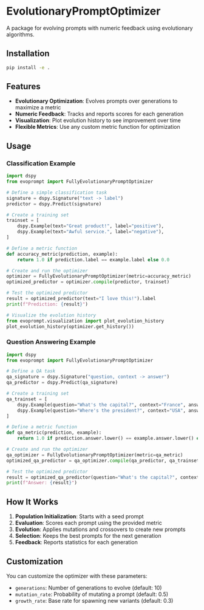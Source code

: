 # EvolutionaryPromptOptimizer

A package for evolving prompts with numeric feedback using evolutionary algorithms.

## Installation

```bash
pip install -e .
```

## Features

- **Evolutionary Optimization**: Evolves prompts over generations to maximize a metric
- **Numeric Feedback**: Tracks and reports scores for each generation
- **Visualization**: Plot evolution history to see improvement over time
- **Flexible Metrics**: Use any custom metric function for optimization

## Usage

### Classification Example

```python
import dspy
from evoprompt import FullyEvolutionaryPromptOptimizer

# Define a simple classification task
signature = dspy.Signature("text -> label")
predictor = dspy.Predict(signature)

# Create a training set
trainset = [
    dspy.Example(text="Great product!", label="positive"),
    dspy.Example(text="Awful service.", label="negative"),
]

# Define a metric function
def accuracy_metric(prediction, example):
    return 1.0 if prediction.label == example.label else 0.0

# Create and run the optimizer
optimizer = FullyEvolutionaryPromptOptimizer(metric=accuracy_metric)
optimized_predictor = optimizer.compile(predictor, trainset)

# Test the optimized predictor
result = optimized_predictor(text="I love this!").label
print(f"Prediction: {result}")

# Visualize the evolution history
from evoprompt.visualization import plot_evolution_history
plot_evolution_history(optimizer.get_history())
```

### Question Answering Example

```python
import dspy
from evoprompt import FullyEvolutionaryPromptOptimizer

# Define a QA task
qa_signature = dspy.Signature("question, context -> answer")
qa_predictor = dspy.Predict(qa_signature)

# Create a training set
qa_trainset = [
    dspy.Example(question="What's the capital?", context="France", answer="Paris"),
    dspy.Example(question="Where's the president?", context="USA", answer="Washington DC"),
]

# Define a metric function
def qa_metric(prediction, example):
    return 1.0 if prediction.answer.lower() == example.answer.lower() else 0.0

# Create and run the optimizer
qa_optimizer = FullyEvolutionaryPromptOptimizer(metric=qa_metric)
optimized_qa_predictor = qa_optimizer.compile(qa_predictor, qa_trainset)

# Test the optimized predictor
result = optimized_qa_predictor(question="What's the capital?", context="Brazil").answer
print(f"Answer: {result}")
```

## How It Works

1. **Population Initialization**: Starts with a seed prompt
2. **Evaluation**: Scores each prompt using the provided metric
3. **Evolution**: Applies mutations and crossovers to create new prompts
4. **Selection**: Keeps the best prompts for the next generation
5. **Feedback**: Reports statistics for each generation

## Customization

You can customize the optimizer with these parameters:

- `generations`: Number of generations to evolve (default: 10)
- `mutation_rate`: Probability of mutating a prompt (default: 0.5)
- `growth_rate`: Base rate for spawning new variants (default: 0.3)
